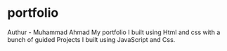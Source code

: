 # portfolio
Authur - Muhammad Ahmad
My portfolio I built using Html and css with a bunch of guided Projects I built using JavaScript and Css.
